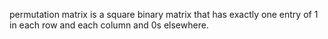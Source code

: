 permutation matrix is a square binary matrix that has exactly one entry of 1 in each row and each column and 0s elsewhere.